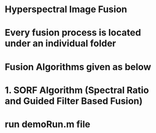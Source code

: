 # Hyperspectral Image Fusion
# 
# Every fusion process is located under an individual folder 
# 
# Fusion Algorithms given as below
# 
# 1. SORF Algorithm (Spectral Ratio and Guided Filter Based Fusion)
# run demoRun.m file
#

